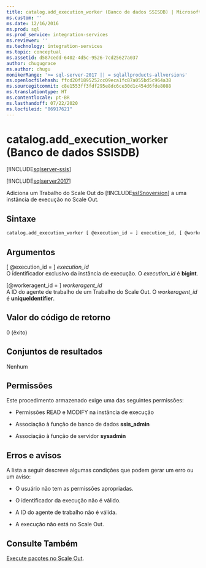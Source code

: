 ```yaml
---
title: catalog.add_execution_worker (Banco de dados SSISDB) | Microsoft Docs
ms.custom: ''
ms.date: 12/16/2016
ms.prod: sql
ms.prod_service: integration-services
ms.reviewer: ''
ms.technology: integration-services
ms.topic: conceptual
ms.assetid: d587cedd-6402-4d5c-9526-7cd25627a037
author: chugugrace
ms.author: chugu
monikerRange: '>= sql-server-2017 || = sqlallproducts-allversions'
ms.openlocfilehash: ffcd20f1895252cc09eca1fc87a055bd5c964a38
ms.sourcegitcommit: c8e1553ff3fdf295e8dc6ce30d1c454d6fde8088
ms.translationtype: HT
ms.contentlocale: pt-BR
ms.lasthandoff: 07/22/2020
ms.locfileid: "86917621"
---
```

# <a name="catalogadd_execution_worker-ssisdb-database"></a>catalog.add_execution_worker (Banco de dados SSISDB)

[!INCLUDE[sqlserver-ssis](../../includes/applies-to-version/sqlserver-ssis.md)]


[!INCLUDE[sqlserver2017](../../includes/applies-to-version/sqlserver2017.md)]

Adiciona um Trabalho do Scale Out do [!INCLUDE[ssISnoversion](../../includes/ssisnoversion-md.md)] a uma instância de execução no Scale Out.

## <a name="syntax"></a>Sintaxe

```sql
catalog.add_execution_worker [ @execution_id = ] execution_id, [ @workeragent_id = ] workeragent_id
```

## <a name="arguments"></a>Argumentos
[ @execution_id = ] *execution_id*  
 O identificador exclusivo da instância de execução. O *execution_id* é **bigint**.  
 
[@workeragent_id = ] *workeragent_id*  
A ID do agente de trabalho de um Trabalho do Scale Out. O *workeragent_id* é **uniqueIdentifier**.

## <a name="return-code-value"></a>Valor do código de retorno  
 0 (êxito)  
  
## <a name="result-sets"></a>Conjuntos de resultados  
 Nenhum  

## <a name="permissions"></a>Permissões  
 Este procedimento armazenado exige uma das seguintes permissões:  
  
-   Permissões READ e MODIFY na instância de execução  
  
-   Associação à função de banco de dados **ssis_admin**  
  
-   Associação à função de servidor **sysadmin**  
 
## <a name="errors-and-warnings"></a>Erros e avisos  
 A lista a seguir descreve algumas condições que podem gerar um erro ou um aviso:  
 
- O usuário não tem as permissões apropriadas.

- O identificador da execução não é válido.

- A ID do agente de trabalho não é válida.

- A execução não está no Scale Out.

## <a name="see-also"></a>Consulte Também
[Execute pacotes no Scale Out](~/integration-services/scale-out/run-packages-in-integration-services-ssis-scale-out.md).

